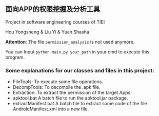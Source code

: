 ## 面向APP的权限挖掘及分析工具

Project in software engineering courses of TIEI

Hou Yongsheng & Liu Yi & Yuan Shasha

**Attention**: The file ```permission_analysis``` is not used anymore.

You can Input  ```python main.py your_path```  in your cmd to execute this program.

### Some explanations for our classes and files in this project:
* FileTools:
  To execute some file operations.
* DecompTools:
  To decompile the .apk file.
* Extraction:
  To extract the permission of the target Apps.
* apktool.bat
  A batch file to run the apktool.jar package.
* extractManifest.bat
  A batch file to extract some code of the file AndroidManifest.xml into a new file.
